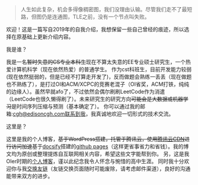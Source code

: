 > 人生如此复杂，机会多得像稠密图，我们没理由认输。尽管我们走不了最短路，但图仍是连通图，TLE之前，没有一个节点叫失败。

欢迎！这是一篇写自2019年的自我介绍，我想保留一些自己曾经的痕迹，所以选择在原基础上更新介绍内容。

我是谁？

我是一名~~暂时失意的CS专业本科生~~现在不算太失意的EE专业硕士研究生，一个热爱计算机科学（现在依然热爱）的普通学生。 作为cst科班生，目前开发能力较弱(现在依然挺弱的，但是已经不打算走开发了)，反而做题会熟练一丢丢（现在做题也不熟练了），是打过OI和ACM/XCPC的竞赛老混子（OI省奖，ACM打铁，纯纯的边缘人）。虽然早就afo了，不过依然会偶尔刷刷LeetCode作为消遣（LeetCode也很久懒得刷了）。未来研究生的研究方向~~可能会是大数据或机器学习~~是时间序列压缩与预测（基本确定了）。 你可以通过我的邮箱:cgh@edisoncgh.com联系到我，我真诚地欢迎一切形式的技术交流。

这里是？

这里是我的个人博客，~~基于WordPress搭建，托管于腾讯云，使用[腾讯云CDN](https://cloud.tencent.com/document/product/228)进行访问加速~~基于[docsify](https://docsify.js.org/)搭建的[github pages](https://pages.github.com/)（这样更省事省力和省钱）。我的博文均为原创或整理提炼自互联网相关内容，希望这些文字能帮到你。 另，这是我OIer时期的[个人博客](https://www.cnblogs.com/guanhuaedison)，谨以此纪念我令人怀念与惋惜的高中生涯。 同时我十分欢迎你与我[交换友链](https://www.edisoncgh.com/frilink)（友链交换页面随时可能废除，请考虑邮件渠道），良好的沟通能带来双方的进步。
